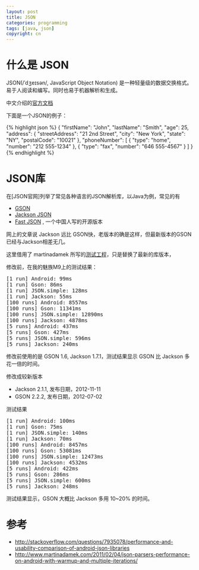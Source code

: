 ```yaml
---
layout: post
title: JSON
categories: programming
tags: [java, json]
copyright: cn
---
```


# 什么是 JSON

JSON(/ˈdʒeɪsən/, JavaScript Object Notation) 是一种轻量级的数据交换格式。 易于人阅读和编写。同时也易于机器解析和生成。

中文介绍的[官方文档][JSON]

下面是一个JSON的例子：

{% highlight json %}
{
    "firstName": "John",
    "lastName": "Smith",
    "age": 25,
    "address": {
        "streetAddress": "21 2nd Street",
        "city": "New York",
        "state": "NY",
        "postalCode": "10021"
    },
    "phoneNumber": [
        {
            "type": "home",
            "number": "212 555-1234"
        },
        {
            "type": "fax",
            "number": "646 555-4567"
        }
    ]
}
{% endhighlight %}

# JSON库

在[JSON官网]列举了常见各种语言的JSON解析库，以Java为例，常见的有

* [GSON][]
* [Jackson JSON][]
* [Fast JSON][] , 一个中国人写的开源版本

网上的文章说 Jackson 远比 GSON快，老版本的确是这样，但最新版本的GSON已经与Jackson相差无几。

这里借用了 martinadamek 所写的[测试工程](https://github.com/martinadamek/json-android-compare)，只是替换了最新的库版本，

修改前，在我的魅族M9上的测试结果：
<pre>
[1 run] Android: 99ms
[1 run] Gson: 86ms
[1 run] JSON.simple: 128ms
[1 run] Jackson: 55ms
[100 runs] Android: 8557ms
[100 runs] Gson: 11341ms
[100 runs] JSON.simple: 12890ms
[100 runs] Jackson: 4878ms
[5 runs] Android: 437ms
[5 runs] Gson: 427ms
[5 runs] JSON.simple: 596ms
[5 runs] Jackson: 240ms
</pre>

修改前使用的是 GSON 1.6, Jackson 1.7.1，测试结果显示 GSON 比 Jackson 多花一倍的时间。

修改成较新版本

* Jackson 2.1.1, 发布日期，2012-11-11
* GSON 2.2.2, 发布日期，2012-07-02

测试结果
<pre>
[1 run] Android: 100ms
[1 run] Gson: 75ms
[1 run] JSON.simple: 140ms
[1 run] Jackson: 70ms
[100 runs] Android: 8457ms
[100 runs] Gson: 53081ms
[100 runs] JSON.simple: 12473ms
[100 runs] Jackson: 4532ms
[5 runs] Android: 422ms
[5 runs] Gson: 286ms
[5 runs] JSON.simple: 600ms
[5 runs] Jackson: 248ms
</pre>

测试结果显示，GSON 大概比 Jackson 多用 10~20% 的时间。


# 参考

* http://stackoverflow.com/questions/7935078/performance-and-usability-comparison-of-android-json-libraries
* http://www.martinadamek.com/2011/02/04/json-parsers-performance-on-android-with-warmup-and-multiple-iterations/


[JSON]: http://www.json.org/json-zh.html
[GSON]: http://code.google.com/p/google-gson/
[Jackson JSON]: http://jackson.codehaus.org/
[Fast JSON]: https://github.com/AlibabaTech/fastjson
